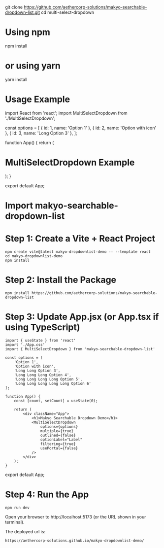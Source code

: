 git clone https://github.com/aethercorp-solutions/makyo-searchable-dropdown-list.git
cd multi-select-dropdown

# Using npm
npm install

# or using yarn
yarn install

# Usage Example
import React from 'react';
import MultiSelectDropdown from './MultiSelectDropdown';

const options = [
  { id: 1, name: 'Option 1' },
  { id: 2, name: 'Option with icon' },
  { id: 3, name: 'Long Option 3' },
];

function App() {
  return (
    <div>
      <h1>MultiSelectDropdown Example</h1>
      <MultiSelectDropdown
        options={options}
        optionLabel="name"
        multiple={true}
        filtering={true}
        placeholder="Select options..."
      />
    </div>
  );
}

export default App;

# Import makyo-searchable-dropdown-list

# Step 1: Create a Vite + React Project

    npm create vite@latest makyo-dropdownlist-demo -- --template react
    cd makyo-dropdownlist-demo
    npm install

# Step 2: Install the Package

    npm install https://github.com/aethercorp-solutions/makyo-searchable-dropdown-list

# Step 3: Update App.jsx (or App.tsx if using TypeScript)

    import { useState } from 'react'
    import './App.css'
    import { MultiSelectDropdown } from 'makyo-searchable-dropdown-list'

    const options = [
        'Option 1',
        'Option with icon',
        'Long Long Option 3',
        'Long Long Long Option 4',
        'Long Long Long Long Option 5',
        'Long Long Long Long Long Option 6'
    ];

    function App() {
        const [count, setCount] = useState(0);

        return (
            <div className="App">
                <h1>Makyo Searchable Dropdown Demo</h1>
                <MultiSelectDropdown 
                    options={options}
                    multiple={true}
                    outlined={false}
                    optionLabel="Label"
                    filtering={true}
                    usePortal={false}
                />
            </div>
        );
    }

 export default App;   

# Step 4: Run the App

    npm run dev

Open your browser to http://localhost:5173 (or the URL shown in your terminal).

The deployed url is:

    https://aethercorp-solutions.github.io/makyo-dropdownlist-demo/


